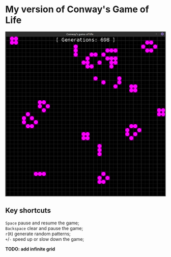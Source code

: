 # My version of Conway's Game of Life

![Game](screenshot.png)

## Key shortcuts
`Space` pause and resume the game;  
`Backspace` clear and pause the game;  
`r`(`R`) generate random patterns;  
`+`/`-` speed up or slow down the game;  

**TODO: add infinite grid**
